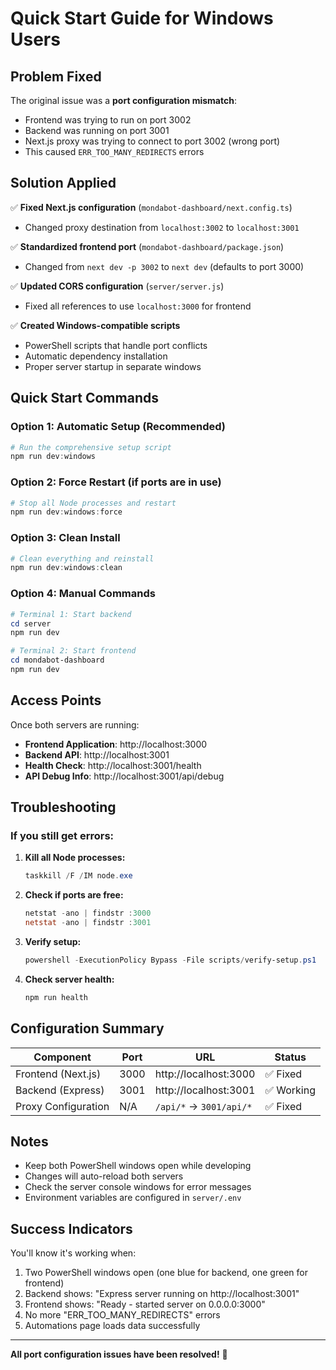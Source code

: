 # Quick Start Guide for Windows Users

## Problem Fixed

The original issue was a **port configuration mismatch**:
- Frontend was trying to run on port 3002
- Backend was running on port 3001  
- Next.js proxy was trying to connect to port 3002 (wrong port)
- This caused `ERR_TOO_MANY_REDIRECTS` errors

## Solution Applied

✅ **Fixed Next.js configuration** (`mondabot-dashboard/next.config.ts`)
- Changed proxy destination from `localhost:3002` to `localhost:3001`

✅ **Standardized frontend port** (`mondabot-dashboard/package.json`) 
- Changed from `next dev -p 3002` to `next dev` (defaults to port 3000)

✅ **Updated CORS configuration** (`server/server.js`)
- Fixed all references to use `localhost:3000` for frontend

✅ **Created Windows-compatible scripts**
- PowerShell scripts that handle port conflicts
- Automatic dependency installation
- Proper server startup in separate windows

## Quick Start Commands

### Option 1: Automatic Setup (Recommended)
```powershell
# Run the comprehensive setup script
npm run dev:windows
```

### Option 2: Force Restart (if ports are in use)
```powershell
# Stop all Node processes and restart
npm run dev:windows:force
```

### Option 3: Clean Install
```powershell
# Clean everything and reinstall
npm run dev:windows:clean
```

### Option 4: Manual Commands
```powershell
# Terminal 1: Start backend
cd server
npm run dev

# Terminal 2: Start frontend  
cd mondabot-dashboard
npm run dev
```

## Access Points

Once both servers are running:
- **Frontend Application**: http://localhost:3000
- **Backend API**: http://localhost:3001  
- **Health Check**: http://localhost:3001/health
- **API Debug Info**: http://localhost:3001/api/debug

## Troubleshooting

### If you still get errors:

1. **Kill all Node processes:**
   ```powershell
   taskkill /F /IM node.exe
   ```

2. **Check if ports are free:**
   ```powershell
   netstat -ano | findstr :3000
   netstat -ano | findstr :3001
   ```

3. **Verify setup:**
   ```powershell
   powershell -ExecutionPolicy Bypass -File scripts/verify-setup.ps1
   ```

4. **Check server health:**
   ```powershell
   npm run health
   ```

## Configuration Summary

| Component | Port | URL | Status |
|-----------|------|-----|--------|
| Frontend (Next.js) | 3000 | http://localhost:3000 | ✅ Fixed |
| Backend (Express) | 3001 | http://localhost:3001 | ✅ Working |
| Proxy Configuration | N/A | `/api/*` → `3001/api/*` | ✅ Fixed |

## Notes

- Keep both PowerShell windows open while developing
- Changes will auto-reload both servers
- Check the server console windows for error messages
- Environment variables are configured in `server/.env`

## Success Indicators

You'll know it's working when:
1. Two PowerShell windows open (one blue for backend, one green for frontend)
2. Backend shows: "Express server running on http://localhost:3001"
3. Frontend shows: "Ready - started server on 0.0.0.0:3000"
4. No more "ERR_TOO_MANY_REDIRECTS" errors
5. Automations page loads data successfully

---

**All port configuration issues have been resolved!** 🎉 